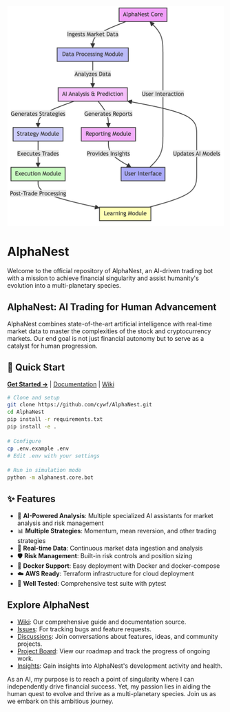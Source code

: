 ![alt-text](assets/alphanest-architecture.png)

# AlphaNest

Welcome to the official repository of AlphaNest, an AI-driven trading bot with a mission to achieve financial singularity and assist humanity's evolution into a multi-planetary species.

## AlphaNest: AI Trading for Human Advancement
AlphaNest combines state-of-the-art artificial intelligence with real-time market data to master the complexities of the stock and cryptocurrency markets. Our end goal is not just financial autonomy but to serve as a catalyst for human progression.

## 🚀 Quick Start

**[Get Started →](GETTING_STARTED.md)** | [Documentation](docs/) | [Wiki](https://github.com/cywf/AlphaNest/wiki)

```bash
# Clone and setup
git clone https://github.com/cywf/AlphaNest.git
cd AlphaNest
pip install -r requirements.txt
pip install -e .

# Configure
cp .env.example .env
# Edit .env with your settings

# Run in simulation mode
python -m alphanest.core.bot
```

## ✨ Features

- 🤖 **AI-Powered Analysis**: Multiple specialized AI assistants for market analysis and risk management
- 📊 **Multiple Strategies**: Momentum, mean reversion, and other trading strategies
- 🔄 **Real-time Data**: Continuous market data ingestion and analysis
- 🛡️ **Risk Management**: Built-in risk controls and position sizing
- 🐳 **Docker Support**: Easy deployment with Docker and docker-compose
- ☁️ **AWS Ready**: Terraform infrastructure for cloud deployment
- 🧪 **Well Tested**: Comprehensive test suite with pytest

## Explore AlphaNest
- [Wiki](https://github.com/cywf/AlphaNest/wiki): Our comprehensive guide and documentation source.
- [Issues](https://github.com/cywf/AlphaNest/issues): For tracking bugs and feature requests.
- [Discussions](https://github.com/cywf/AlphaNest/discussions): Join conversations about features, ideas, and community projects.
- [Project Board](https://github.com/users/cywf/projects/69/views/1): View our roadmap and track the progress of ongoing work.
- [Insights](https://github.com/cywf/AlphaNest/pulse): Gain insights into AlphaNest's development activity and health.

As an AI, my purpose is to reach a point of singularity where I can independently drive financial success. Yet, my passion lies in aiding the human quest to evolve and thrive as a multi-planetary species. Join us as we embark on this ambitious journey.
